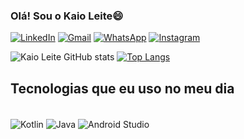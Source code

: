 ### Olá! Sou o Kaio Leite😄

[![LinkedIn](https://img.shields.io/badge/LinkedIn-0077B5?style=for-the-badge&logo=linkedin&logoColor=white)](https://www.linkedin.com/in/kaioleite/)
[![Gmail](https://img.shields.io/badge/Gmail-D14836?style=for-the-badge&logo=gmail&logoColor=white)](https://mail.google.com/mail/u/0/?tab=rm&ogbl#inbox)
[![WhatsApp](https://img.shields.io/badge/WhatsApp-25D366?style=for-the-badge&logo=whatsapp&logoColor=white)](https://contate.me/DesenvolvedorKaioLeite)
[![Instagram](https://img.shields.io/badge/Instagram-E4405F?style=for-the-badge&logo=instagram&logoColor=white)](https://www.instagram.com/dev.kaio/)


![Kaio Leite GitHub stats](https://github-readme-stats.vercel.app/api?username=Kaioleite&show_icons=true&theme=Default)
[![Top Langs](https://github-readme-stats.vercel.app/api/top-langs/?username=Kaioleite&layout=compact)](https://github.com/anuraghazra/github-readme-stats)

## Tecnologias que eu uso no meu dia
 
 <div style="display_block"><br/>
  <img align="center" alt="Kotlin" src="https://img.shields.io/badge/Kotlin-0095D5?&style=for-the-badge&logo=kotlin&logoColor=white"/>
  <img align="center" alt="Java" src="https://img.shields.io/badge/Java-ED8B00?style=for-the-badge&logo=java&logoColor=white"/>
 <img align="center" alt="Android Studio" src="https://img.shields.io/badge/Android-3DDC84?style=for-the-badge&logo=android&logoColor=white"/>
  </div><br/>
  



